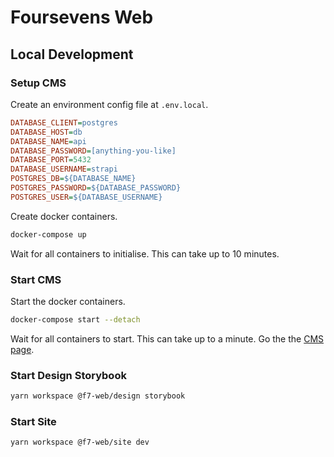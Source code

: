 # Foursevens Web

## Local Development

### Setup CMS

Create an environment config file at `.env.local`.

```ini
DATABASE_CLIENT=postgres
DATABASE_HOST=db
DATABASE_NAME=api
DATABASE_PASSWORD=[anything-you-like]
DATABASE_PORT=5432
DATABASE_USERNAME=strapi
POSTGRES_DB=${DATABASE_NAME}
POSTGRES_PASSWORD=${DATABASE_PASSWORD}
POSTGRES_USER=${DATABASE_USERNAME}
```

Create docker containers.

```sh
docker-compose up
```

Wait for all containers to initialise. This can take up to 10 minutes.

### Start CMS

Start the docker containers.

```sh
docker-compose start --detach
```

Wait for all containers to start. This can take up to a minute. Go the the [CMS page](http://localhost:1337).

### Start Design Storybook

```sh
yarn workspace @f7-web/design storybook
```

### Start Site

```sh
yarn workspace @f7-web/site dev
```
